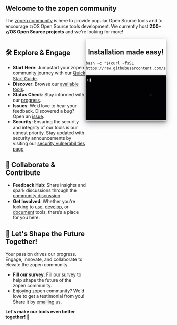 ## Welcome to the zopen community

The [zopen community](https://github.com/zopencommunity) is here to provide popular Open Source tools and to encourage z/OS Open Source tools development. 
We currently host **200+ z/OS Open Source projects** and we're looking for more! 

<section class="layout">
<div style="float: right; box-shadow: 0 4px 8px 0 rgba(0, 0, 0, 0.2), 0 6px 20px 0 rgba(0, 0, 0, 0.19); width: 50%">

 <h2 align="center" style="margin-bottom:0px; padding-bottom:0px;">Installation made easy!</h2>

```
bash -c "$(curl -fsSL https://raw.githubusercontent.com/zopencommunity/meta/HEAD/tools/zopen_install.sh)"
```

 <img src="images/demo.gif"  style="box-shadow: 0 4px 8px 0 rgba(0, 0, 0, 0.2), 0 6px 20px 0 rgba(0, 0, 0, 0.19);" />
</div>
<div class="grow1" style="float: left; width: 50%">

## 🛠️ Explore & Engage

- **Start Here**: Jumpstart your zopen community journey with our [Quick Start Guide](/Guides/QuickStart.md).
- **Discover**: Browse our [available tools](#Latest).
- **Status Check**: Stay informed with our [progress](/Progress).
- **Issues**: We’d love to hear your feedback. Discovered a bug? Open an [issue](https://github.com/zopencommunity/meta/issues).
- **Security**: Ensuring the security and integrity of our tools is our utmost priority. Stay updated with security announcements by visiting our [security vulnerabilities page](/Vulnerabilities)

## 🤝 Collaborate & Contribute

- **Feedback Hub**: Share insights and spark discussions through the [community discussion](https://github.com/orgs/zopencommunity/discussions/categories/security).
- **Get Involved**: Whether you're looking to [use](/Guides/ThePackageManager.md), [develop](/Guides/developing.md), or [document](/UpdateDocs.md) tools, there’s a place for you here.

## 📣 Let's Shape the Future Together!

Your passion drives our progress. Engage, innovate, and collaborate to elevate the zopen community.
- **Fill our survey**: [Fill our survey](https://forms.gle/A6U4jz1GpC9RqnfD7) to help shape the future of the zopen community.
- Enjoying zopen community? We'd love to get a testimonial from you! Share it by [emailing us](mailto:fultonm@ca.ibm.com).

**Let's make our tools even better together! 🌟**

</div>
</section>

